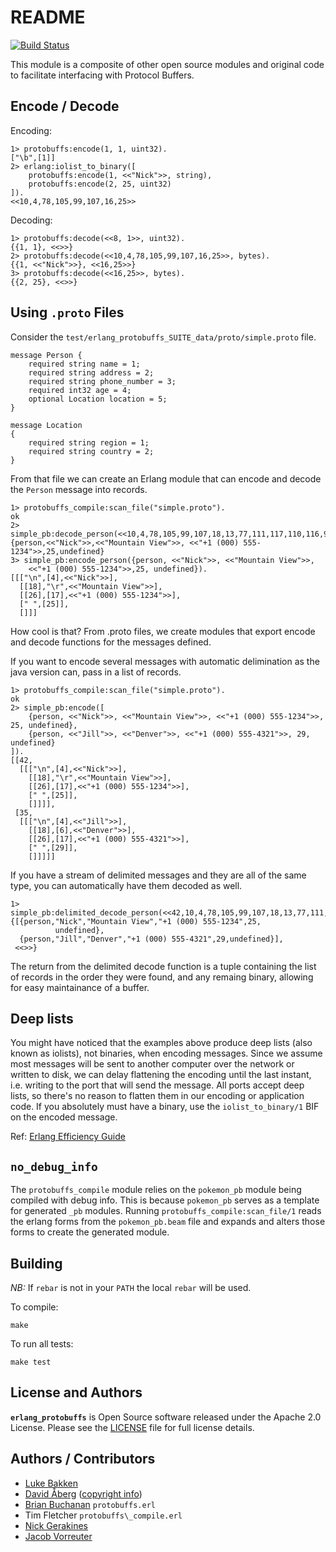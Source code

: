 # README

[![Build Status](https://secure.travis-ci.org/basho/erlang_protobuffs.png?branch=master)](http://travis-ci.org/basho/erlang_protobuffs)

This module is a composite of other open source modules and original code to
facilitate interfacing with Protocol Buffers.

## Encode / Decode

Encoding:

    1> protobuffs:encode(1, 1, uint32).
    ["\b",[1]]
    2> erlang:iolist_to_binary([
        protobuffs:encode(1, <<"Nick">>, string),
        protobuffs:encode(2, 25, uint32)
    ]).
    <<10,4,78,105,99,107,16,25>>

Decoding:

    1> protobuffs:decode(<<8, 1>>, uint32).
    {{1, 1}, <<>>}
    2> protobuffs:decode(<<10,4,78,105,99,107,16,25>>, bytes).
    {{1, <<"Nick">>}, <<16,25>>}
    3> protobuffs:decode(<<16,25>>, bytes).
    {{2, 25}, <<>>}

## Using `.proto` Files

Consider the `test/erlang_protobuffs_SUITE_data/proto/simple.proto` file.

    message Person {
        required string name = 1;
        required string address = 2;
        required string phone_number = 3;
        required int32 age = 4;
        optional Location location = 5;
    }

    message Location
    {
        required string region = 1;
        required string country = 2;
    }

From that file we can create an Erlang module that can encode and decode the
`Person` message into records.

    1> protobuffs_compile:scan_file("simple.proto").
    ok
    2> simple_pb:decode_person(<<10,4,78,105,99,107,18,13,77,111,117,110,116,97,105,110,32,86,105,101,119,26,17,43,49,32,40,48,48,48,41,32,53,53,53,45,49,50,51,52,32,25>>).
    {person,<<"Nick">>,<<"Mountain View">>, <<"+1 (000) 555-1234">>,25,undefined}
    3> simple_pb:encode_person({person, <<"Nick">>, <<"Mountain View">>,
        <<"+1 (000) 555-1234">>,25, undefined}).
    [[["\n",[4],<<"Nick">>],
      [[18],"\r",<<"Mountain View">>],
      [[26],[17],<<"+1 (000) 555-1234">>],
      [" ",[25]],
      []]]

How cool is that? From .proto files, we create modules that export encode and
decode functions for the messages defined.

If you want to encode several messages with automatic delimination as the java
version can, pass in a list of records.

    1> protobuffs_compile:scan_file("simple.proto").
    ok
    2> simple_pb:encode([
        {person, <<"Nick">>, <<"Mountain View">>, <<"+1 (000) 555-1234">>, 25, undefined},
        {person, <<"Jill">>, <<"Denver">>, <<"+1 (000) 555-4321">>, 29, undefined}
    ]).
    [[42,
      [[["\n",[4],<<"Nick">>],
        [[18],"\r",<<"Mountain View">>],
        [[26],[17],<<"+1 (000) 555-1234">>],
        [" ",[25]],
        []]]],
     [35,
      [[["\n",[4],<<"Jill">>],
        [[18],[6],<<"Denver">>],
        [[26],[17],<<"+1 (000) 555-4321">>],
        [" ",[29]],
        []]]]]

If you have a stream of delimited messages and they are all of the same type,
you can automatically have them decoded as well.

    1> simple_pb:delimited_decode_person(<<42,10,4,78,105,99,107,18,13,77,111,117,110,116,97,105,110,32,86,105,101,119,26,17,43,49,32,40,48,48,48,41,32,53,53,53,45,49,50,51,52,32,25,35,10,4,74,105,108,108,18,6,68,101,110,118,101,114,26,17,43,49,32,40,48,48,48,41,32,53,53,53,45,52,51,50,49,32,29>>).
    {[{person,"Nick","Mountain View","+1 (000) 555-1234",25,
              undefined},
      {person,"Jill","Denver","+1 (000) 555-4321",29,undefined}],
     <<>>}

The return from the delimited decode function is a tuple containing the list
of records in the order they were found, and any remaing binary, allowing for
easy maintainance of a buffer.

## Deep lists

You might have noticed that the examples above produce deep lists (also known as
iolists), not binaries, when encoding messages. Since we assume most messages
will be sent to another computer over the network or written to disk, we can
delay flattening the encoding until the last instant, i.e. writing to the port
that will send the message.  All ports accept deep lists, so there's no reason
to flatten them in our encoding or application code. If you absolutely must have
a binary, use the `iolist_to_binary/1` BIF on the encoded message.

Ref:
[Erlang Efficiency Guide](http://www.erlang.org/doc/efficiency_guide/listHandling.html#id64578)

## `no_debug_info`

The `protobuffs_compile` module relies on the `pokemon_pb` module being compiled
with debug info. This is because `pokemon_pb` serves as a template for generated
`_pb` modules. Running `protobuffs_compile:scan_file/1` reads the erlang forms
from the `pokemon_pb.beam` file and expands and alters those forms to create the
generated module.

## Building

*NB:* If `rebar` is not in your `PATH` the local `rebar` will be used.

To compile:

```
make
```

To run all tests:

```
make test
```

## License and Authors

**`erlang_protobuffs`** is Open Source software released under the Apache 2.0 License. Please see the [LICENSE](LICENSE) file for full license details.

## Authors / Contributors

* [Luke Bakken](https://github.com/lukebakken)
* [David Åberg](https://github.com/freke) ([copyright info](https://github.com/basho/erlang_protobuffs/issues/35))
* [Brian Buchanan](https://github.com/bwbuchanan) `protobuffs.erl`
* Tim Fletcher `protobuffs\_compile.erl`
* [Nick Gerakines](https://github.com/ngerakines)
* [Jacob Vorreuter](https://github.com/jkvor)
